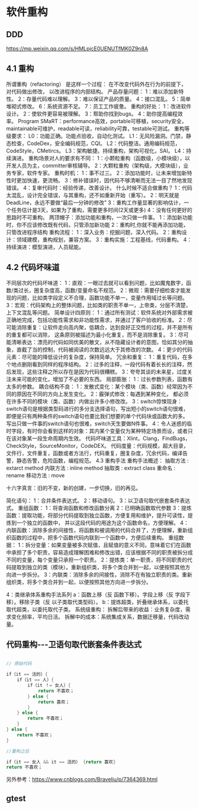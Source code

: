 # 软件重构


## DDD

https://mp.weixin.qq.com/s/HMLpjcE0UENUTfMK0Z9n8A


## 4.1 重构
所谓重构（refactoring） 是这样一个过程： 在不改变代码外在行为的前提下， 对代码做出修改， 以改进程序的内部结构。 
产品存量问题：
1：难以添加新特性。
2：存量代码难以理解。
3：难以保证产品的质量。
4：接口混乱。
5：简单堆砌式修改。
6：系统资源不足。
7：员工工作疲惫。
重构的好处：
1：改进软件设计。
2：使软件更容易被理解。
3：帮助你找到bugs。
4：助你提高编程效率。
Program SMaRT：performance高效，portable可移植，security安全，maintainable可维护，readable可读，reliability可靠，testable可测试。
重构等级要求：
L0：功能正确。功能点验收，自动化测试。
L1：无风险漏洞。门禁，静态检查，CodeDex，安全编码规范，CQI。
L2：代码整洁。通用编码规范，CodeStyle，CMetircs。
L3：架构敏捷。持续重构，架构可视化，SAI。
L4：持续演进。
重构场景对人的要求有不同：
1：小颗粒重构（函数级，小模块级），以开发人员为主，committer审核辅导。
2：大颗粒重构（架构级，大模块级），业务专家，软件专家。
重构时机：
1：事不过三。
2：添加功能时，让未来增加新特性时更加快速，更流畅。
3：修补错误时，因代码不够清晰而无法一目了然地发现错误。
4：复审代码时：经验传递，改善设计。
什么时候不适合做重构？
1：代码太混乱，设计完全错误，与其重构，还不如重新开始（重写）。
2：明天就是DeadLine，永远不要做“最后一分钟的修改”
3：重构工作量显著的影响估计，一个任务估计是3天，如果为了重构，需要更多时间(2天或更多)
4：没有任何更好的思路时不可重构。
两顶帽子：添加功能和重构，一次只做一件事。
1：添加新功能时，你不应该修改既有代码，只管添加新功能
2：重构时,你就不能再添加功能，只管改进程序结构
重构流程：
1：深入业务：挖掘问题，深入代码。
2：重构设计：领域建模，重构规划，兼容方案。
3：重构实施：工程基线，代码重构。
4：持续演进：模型演进，人员赋能。

## 4.2 代码坏味道
不同层次的代码坏味道：
1：直观：一眼过去就可以看到问题，比如魔鬼数字，函数/类过长，圈复杂度高，函数/变量命名不规范。
2：微观：需要仔细检查才能发现的问题，比如类字段定义不合理，函数功能不单一，变量作用域过长等问题。
3：宏观：代码架构上的整体问题，比如类的职责不单一，上帝类，分层不清楚，上下文混乱等问题。
简单设计四原则：
1：通过所有测试：软件系统对外部需求被正确地完成，包括功能性需求和非功能性需求，并通过了客户验收的标准。
2：尽可能消除重复：让软件走向高内聚，低耦合，达到良好正交性的过程，并不是所有的重复都可以消除， 这条原则被描述为最小化重复，而不是消除重复。
3：尽可能清晰表达：漂亮的代码如同优美的散文，从不隐藏设计者的意图，恰如其分的抽象，直截了当的控制，代码被阅读的次数远远大于其修改的次数。
4：更少的代码元素：尽可能的降低设计的复杂度，保持简单。
冗余和重复：
1：重复代码，在多个地点删刚看到同样的程序结构。
2：过多的注释，一段代码有着长长的注释，然后发现，这些注释之所以存在是因为代码很糟糕。
3：夸夸其谈的未来星，过度关注未来可能的变化，增加了不必要的东西。
局部膨胀：
1：过长参数列表，函数有太多的参数。
耦合结构不良：
1：发散式变化：某个模块（类、函数）经常因为不同的原因在不同的方向上发生变化。
2：霰弹式修改：每遇到某种变化， 都必须在许多不同的模块（类、函数）内做出许多小修改改。
3：switch惊悚现身：switch语句是根据类型码进行的多分支选择语句，写出短小的switch语句很难，即便是只有两种条件的switch语句也要比我们想要的单个代码块或函数大的多。写出只做一件事的switch语句也很难，switch天生要做N件事。
4：令人迷惑的临时字段，有时你会看到这样的对象：其内某个变量仅为某种特定场景而设，或者只在该对象某一段生命周期内生效。
代码坏味道工具：Xlint，Clang，FindBugs，CheckStyle，SourceMonitor，CodeDEX。
代码度量：代码规模，超大目录，文件行，文件重复，函数或者方法行，代码重复，圈复杂度，冗余代码，编译告警，静态告警，危险函数，编程规范。
4.3 重构手法
重构手法概述：
抽取方法 : extarct method
内联方法 : inline method
抽取类 : extract class
重命名 : rename
移动方法 : move

十六字真言：旧的不变，新的创建，一步切换，旧的再见。

简化语句：
1：合并条件表达式。
2：移动语句。
3：以卫语句取代嵌套条件表达式。
重组函数：
1：将查询函数和修改函数分离
2：已明确函数取代参数
3：提炼函数：提取功能，将部分代码提取到独立函数，方便复用和维护，提升可读性，提炼到一个独立的函数中， 并以这段代码的用途为这个函数命名，方便理解。
4：内联函数：消除多余的间接性，将函数和被调用的代码合并了，方便理解，重新组织函数的过程中，把多个函数代码内联到一个函数中，方便后续重构。
重组数据：
1：拆分变量：如果变量被多次赋值，且赋值的意义不同，意味着它们在函数中承担了多个职责，容易造成理解困难和修改出错，应该根据不同的职责被拆分成不同的变量，每个变量只承担一个职责。
2：提炼类：单一职责，将不同职责的代码提取到独立的类（模块）。重新组织类，将多个类合并到一起，以便按照其他方向进一步拆分。
3：内联类：消除多余的间接性，消除不在有独立职责的类。重新组织类，将多个类合并到一起，以便按照其他方向进一步拆分。

4：类继承体系重构手法系列
a：函数上移（反 函数下移）。字段上移（反 字段下移）。移除子类（反 以子类取代类型码）。
b：提炼超类，折叠继承体系，以委托取代超类，以委托取代子类。
系统级重构：
拆解后带来的收益：业务复杂度，需求变化频率，平均日活。
拆解中的成本：系统集成关系，数据迁移量，代码改动量。 




## 代码重构---卫语句取代嵌套条件表达式

``` c++

// 原始代码

if（it == 活的）{
    if（it == 人）{
        if（it ！= 女人）{
            return 不喜欢；
        } else {
            return 喜欢；
        }
    } else {
        return 不喜欢；
    }
} else {
    return 不喜欢；
}

//重构之后

if（it == 女人 && it == 活的） {return 喜欢}
return 不喜欢；

```


另外参考：https://www.cnblogs.com/Braveliu/p/7364369.html


## gtest

